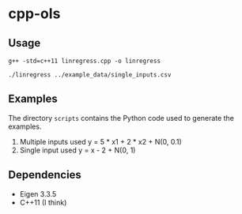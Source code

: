 # cpp-ols

## Usage
`g++ -std=c++11 linregress.cpp -o linregress`

`./linregress ../example_data/single_inputs.csv`

## Examples
The directory `scripts` contains the Python code used to generate the
examples. 
1. Multiple inputs used y = 5 * x1 + 2 * x2 + N(0, 0.1)
2. Single input used y = x - 2 + N(0, 1)  


## Dependencies
- Eigen 3.3.5
- C++11 (I think)

